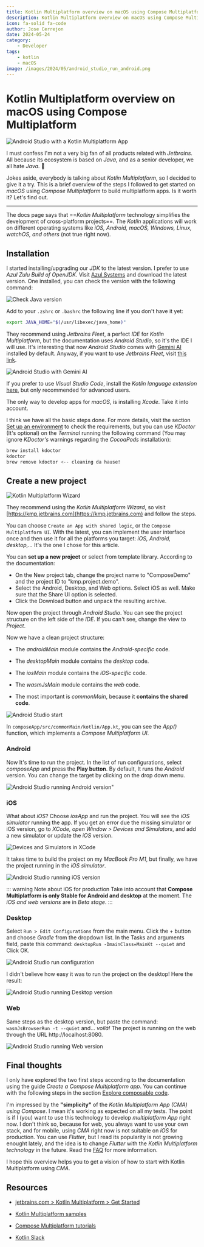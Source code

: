 ```yaml
---
title: Kotlin Multiplatform overview on macOS using Compose Multiplatform
description: Kotlin Multiplatform overview on macOS using Compose Multiplatform
icon: fa-solid fa-code
author: Jose Cerrejon
date: 2024-05-24
category:
    - Developer
tags:
    - kotlin
    - macOS
image: /images/2024/05/android_studio_run_android.png
---
```


# Kotlin Multiplatform overview on macOS using Compose Multiplatform

![Android Studio with a Kotlin Multiplatform App](/images/2024/05/android_studio_run_android.png "Android Studio with a Kotlin Multiplatform App")

I must confess I'm not a very big fan of all products related with _Jetbrains_. All because its ecosystem is based on _Java_, and as a senior developer, we all hate _Java_. 🤣

Jokes aside, everybody is talking about _Kotlin Multiplatform_, so I decided to give it a try. This is a brief overview of the steps I followed to get started on _macOS_ using _Compose Multiplatform_ to build multiplatform apps. Is it worth it? Let's find out.

---

The docs page says that ==_Kotlin Multiplatform_ technology simplifies the development of cross-platform projects==. The _Kotlin_ applications will work on different operating systems like _iOS, Android, macOS, Windows, Linux, watchOS, and others_ (not true right now).

## Installation

I started installing/upgrading our _JDK_ to the latest version. I prefer to use _Azul Zulu Build of OpenJDK_. Visit [Azul Systems](https://www.azul.com/downloads/zulu-community/?package=jdk) and download the latest version. One installed, you can check the version with the following command:

![Check Java version](/images/2024/05/java_version.png "Check Java version")

Add to your `.zshrc` or `.bashrc` the following line if you don't have it yet:

```bash
export JAVA_HOME="$(/usr/libexec/java_home)"
```

They recommend using _Jetbrains Fleet_, a perfect _IDE_ for _Kotlin Multiplatform_, but the documentation uses _Android Studio_, so it's the IDE I will use. It's interesting that now _Android Studio_ comes with [Gemini AI](https://developer.android.com/studio/preview/gemini) installed by default. Anyway, if you want to use _Jetbrains Fleet_, visit [this link](https://www.jetbrains.com/help/kotlin-multiplatform-dev/fleet.html).

![Android Studio with Gemini AI](/images/2024/05/android_studio_gemini_ai.png "Android Studio with Gemini AI")

If you prefer to use _Visual Studio Code_, install the _Kotlin language extension_ [here](https://marketplace.visualstudio.com/items?itemName=mathiasfrohlich.Kotlin), but only recommended for advanced users.

The only way to develop apps for _macOS_, is installing _Xcode_. Take it into account.

I think we have all the basic steps done. For more details, visit the section [Set up an environment](https://www.jetbrains.com/help/kotlin-multiplatform-dev/compose-multiplatform-setup.html) to check the requirements, but you can use _KDoctor_ (It's optional) on the _Terminal_ running the following command (You may ignore _KDoctor's_ warnings regarding the _CocoaPods_ installation):

```bash
brew install kdoctor
kdoctor
brew remove kdoctor <-- cleaning da hause!
```

## Create a new project

![Kotlin Multiplatform Wizard](/images/2024/05/firefox_kotlin_wizard.png "Kotlin Multiplatform Wizard")

They recommend using the _Kotlin Multiplatform Wizard_, so visit [https://kmp.jetbrains.com](https://kmp.jetbrains.com) and follow the steps.

You can choose `Create an App with shared logic`, or the `Compose Multiplatform UI`. With the latest, you can implement the user interface once and then use it for all the platforms you target: _iOS, Android, desktop,..._ It's the one I chose for this article.

You can **set up a new project** or select from template library. According to the documentation:

-   On the New project tab, change the project name to "ComposeDemo" and the project ID to "kmp.project.demo".
-   Select the Android, Desktop, and Web options. Select iOS as well. Make sure that the Share UI option is selected.
-   Click the Download button and unpack the resulting archive.

Now open the project through _Android Studio_. You can see the project structure on the left side of the _IDE_. If you can't see, change the view to _Project_.

Now we have a clean project structure:

-   The _androidMain_ module contains the _Android-specific_ code.

-   The _desktopMain_ module contains the _desktop_ code.

-   The _iosMain_ module contains the _iOS-specific_ code.

-   The _wasmJsMain_ module contains the _web_ code.

-   The most important is _commonMain_, because it **contains the shared code**.

![Android Studio start ](/images/2024/05/android_studio_start_project.png "Android Studio start project")

In `composeApp/src/commonMain/kotlin/App.kt`, you can see the _App()_ function, which implements a _Compose Multiplatform UI_.

### Android

Now It's time to run the project. In the list of run configurations, select _composeApp_ and press the **Play button**. By default, It runs the _Android_ version. You can change the target by clicking on the drop down menu.

![Android Studio running Android version"](/images/2024/05/android_studio_run_android.png "Android Studio running Android version")

### iOS

What about _iOS_? Choose _iosApp_ and run the project. You will see the _iOS simulator_ running the app. If you get an error due the missing simulator or iOS version, go to _XCode, open Window > Devices and Simulators_, and add a new simulator or update the _iOS_ version.

![Devices and Simulators in XCode](/images/2024/05/xcode_devices_and_simulators.png "Devices and Simulators in XCode")

It takes time to build the project on my _MacBook Pro M1_, but finally, we have the project running in the _iOS simulator_.

![Android Studio running iOS version](/images/2024/05/android_studio_run_ios.png "Android Studio running iOS version")

::: warning Note about iOS for production
Take into account that **Compose Multiplatform is only Stable for Android and desktop** at the moment. The _iOS and web versions_ are in _Beta stage_.
:::

### Desktop

Select `Run > Edit Configurations` from the main menu. Click the + button and choose _Gradle_ from the dropdown list. In the Tasks and arguments field, paste this command: `desktopRun -DmainClass=MainKt --quiet` and Click OK.

![Android Studio run configuration](/images/2024/05/android_studio_run_config.png "Android Studio run configuration")

I didn't believe how easy it was to run the project on the desktop! Here the result:

![Android Studio running Desktop version](/images/2024/05/android_studio_desktop.png "Android Studio running Desktop version")

### Web

Same steps as the desktop version, but paste the command: `wasmJsBrowserRun -t --quiet` and... _voilà!_ The project is running on the web through the URL http://localhost:8080.

![Android Studio running Web version](/images/2024/05/android_studio_web.png "Android Studio running Web version")

## Final thoughts

I only have explored the two first steps according to the documentation using the guide _Create a Compose Multiplatform app_. You can continue with the following steps in the section [Explore composable code](https://www.jetbrains.com/help/kotlin-multiplatform-dev/compose-multiplatform-explore-composables.html).

I'm impressed by the **"simplicity"** of the _Kotlin Multiplatform App (CMA) using Compose_. I mean it's working as expected on all my tests. The point is if I (you) want to use this technology to develop _multiplatform App_ right now. I don't think so, because for web, you always want to use your own stack, and for mobile, using _CMA_ right now is not suitable on _iOS_ for production. You can use _Flutter_, but I read its popularity is not growing enought lately, and the idea is to change _Flutter_ with the _Kotlin Multiplatform technology_ in the future. Read the [FAQ](https://www.jetbrains.com/help/kotlin-multiplatform-dev/faq.html) for more information.

I hope this overview helps you to get a vision of how to start with Kotlin Multiplatform using _CMA_.

## Resources

-   [jetbrains.com > Kotlin Multiplatform > Get Started](https://www.jetbrains.com/help/kotlin-multiplatform-dev/get-started.html)

-   [Kotlin Multiplatform samples](https://www.jetbrains.com/help/kotlin-multiplatform-dev/multiplatform-samples.html)

-   [Compose Multiplatform tutorials](https://github.com/JetBrains/compose-multiplatform/blob/master/tutorials/README.md)

-   [Kotlin Slack](https://kotlinlang.slack.com/)
